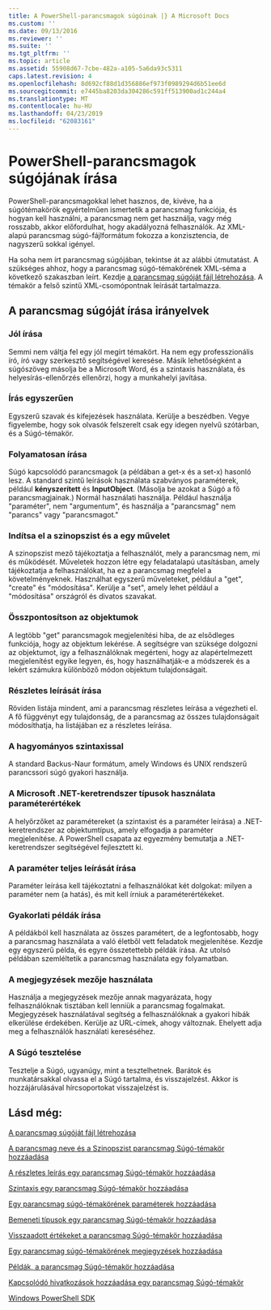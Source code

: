 ```yaml
---
title: A PowerShell-parancsmagok súgóinak |} A Microsoft Docs
ms.custom: ''
ms.date: 09/13/2016
ms.reviewer: ''
ms.suite: ''
ms.tgt_pltfrm: ''
ms.topic: article
ms.assetid: 55908d67-7cbe-482a-a105-5a6da93c5311
caps.latest.revision: 4
ms.openlocfilehash: 8d692cf88d1d356886ef973f0989294d6b51ee6d
ms.sourcegitcommit: e7445ba8203da304286c591ff513900ad1c244a4
ms.translationtype: MT
ms.contentlocale: hu-HU
ms.lasthandoff: 04/23/2019
ms.locfileid: "62083161"
---
```

# <a name="writing-help-for-powershell-cmdlets"></a>PowerShell-parancsmagok súgójának írása

PowerShell-parancsmagokkal lehet hasznos, de, kivéve, ha a súgótémakörök egyértelműen ismertetik a parancsmag funkciója, és hogyan kell használni, a parancsmag nem get használja, vagy még rosszabb, akkor előfordulhat, hogy akadályozná felhasználók.
Az XML-alapú parancsmag súgó-fájlformátum fokozza a konzisztencia, de nagyszerű sokkal igényel.

Ha soha nem írt parancsmag súgójában, tekintse át az alábbi útmutatást.
A szükséges ahhoz, hogy a parancsmag súgó-témakörének XML-séma a következő szakaszban leírt.
Kezdje [a parancsmag súgóját fájl létrehozása](./how-to-create-the-cmdlet-help-file.md).
A témakör a felső szintű XML-csomópontnak leírását tartalmazza.

## <a name="writing-guidelines-for-cmdlet-help"></a>A parancsmag súgóját írása irányelvek

### <a name="write-well"></a>Jól írása
Semmi nem váltja fel egy jól megírt témakört.
Ha nem egy professzionális író, író vagy szerkesztő segítségével keresése.
Másik lehetőségként a súgószöveg másolja be a Microsoft Word, és a szintaxis használata, és helyesírás-ellenőrzés ellenőrzi, hogy a munkahelyi javítása.

### <a name="write-simply"></a>Írás egyszerűen
Egyszerű szavak és kifejezések használata.
Kerülje a beszédben.
Vegye figyelembe, hogy sok olvasók felszerelt csak egy idegen nyelvű szótárban, és a Súgó-témakör.

### <a name="write-consistently"></a>Folyamatosan írása
Súgó kapcsolódó parancsmagok (a példában a get-x és a set-x) hasonló lesz.
A standard szintű leírások használata szabványos paraméterek, például **kényszerített** és **InputObject**.
(Másolja be azokat a Súgó a fő parancsmagjainak.) Normál használati használja.
Például használja "paraméter", nem "argumentum", és használja a "parancsmag" nem "parancs" vagy "parancsmagot."

### <a name="start-the-synopsis-with-a-verb"></a>Indítsa el a szinopszist és a egy művelet
A szinopszist mező tájékoztatja a felhasználót, mely a parancsmag nem, mi és működését.
Műveletek hozzon létre egy feladatalapú utasításban, amely tájékoztatja a felhasználókat, ha ez a parancsmag megfelel a követelményeknek.
Használhat egyszerű műveleteket, például a "get", "create" és "módosítása".
Kerülje a "set", amely lehet például a "módosítása" országról és divatos szavakat.

### <a name="focus-on-objects"></a>Összpontosítson az objektumok
A legtöbb "get" parancsmagok megjelenítési hiba, de az elsődleges funkciója, hogy az objektum lekérése.
A segítségre van szüksége dolgozni az objektumot, így a felhasználóknak megérteni, hogy az alapértelmezett megjelenítést egyike legyen, és, hogy használhatják-e a módszerek és a lekért számukra különböző módon objektum tulajdonságait.

### <a name="write-detailed-descriptions"></a>Részletes leírását írása
Röviden listája mindent, ami a parancsmag részletes leírása a végezheti el.
A fő függvényt egy tulajdonság, de a parancsmag az összes tulajdonságait módosíthatja, ha listájában ez a részletes leírása.

### <a name="use-conventional-syntax"></a>A hagyományos szintaxissal
A standard Backus-Naur formátum, amely Windows és UNIX rendszerű parancssori súgó gyakori használja.

### <a name="use-microsoft-net-framework-types-for-parameter-values"></a>A Microsoft .NET-keretrendszer típusok használata paraméterértékek
A helyőrzőket az paramétereket (a szintaxist és a paraméter leírása) a .NET-keretrendszer az objektumtípus, amely elfogadja a paraméter megjelenítése.
A PowerShell csapata az egyezmény bemutatja a .NET-keretrendszer segítségével fejlesztett ki.

### <a name="write-complete-parameter-descriptions"></a>A paraméter teljes leírását írása
Paraméter leírása kell tájékoztatni a felhasználókat két dolgokat: milyen a paraméter nem (a hatás), és mit kell írniuk a paraméterértékeket.

### <a name="write-practical-examples"></a>Gyakorlati példák írása
A példákból kell használata az összes paramétert, de a legfontosabb, hogy a parancsmag használata a való életből vett feladatok megjelenítése.
Kezdje egy egyszerű példa, és egyre összetettebb példák írása.
Az utolsó példában szemléltetik a parancsmag használata egy folyamatban.

### <a name="use-the-notes-field"></a>A megjegyzések mezője használata
Használja a megjegyzések mezője annak magyarázata, hogy felhasználóknak tisztában kell lenniük a parancsmag fogalmakat.
Megjegyzések használatával segítség a felhasználóknak a gyakori hibák elkerülése érdekében.
Kerülje az URL-címek, ahogy változnak.
Ehelyett adja meg a felhasználók használati kereséséhez.

### <a name="test-your-help"></a>A Súgó tesztelése
Tesztelje a Súgó, ugyanúgy, mint a tesztelhetnek.
Barátok és munkatársakkal olvassa el a Súgó tartalma, és visszajelzést.
Akkor is hozzájárulásával hírcsoportokat visszajelzést is.

## <a name="see-also"></a>Lásd még:

 [A parancsmag súgóját fájl létrehozása](./how-to-create-the-cmdlet-help-file.md)

 [A parancsmag neve és a Szinopszist parancsmag Súgó-témakör hozzáadása](./how-to-add-the-cmdlet-name-and-synopsis-to-a-cmdlet-help-topic.md)

 [A részletes leírás egy parancsmag Súgó-témakör hozzáadása](./how-to-add-a-cmdlet-description.md)

 [Szintaxis egy parancsmag Súgó-témakör hozzáadása](./how-to-add-syntax-to-a-cmdlet-help-topic.md)

 [Egy parancsmag súgó-témakörének paraméterek hozzáadása](./how-to-add-parameter-information.md)

 [Bemeneti típusok egy parancsmag Súgó-témakör hozzáadása](./how-to-add-input-types-to-a-cmdlet-help-topic.md)

 [Visszaadott értékeket a parancsmag Súgó-témakör hozzáadása](./how-to-add-return-values-to-a-cmdlet-help-topic.md)

 [Egy parancsmag súgó-témakörének megjegyzések hozzáadása](./how-to-add-notes-to-a-cmdlet-help-topic.md)

 [Példák, a parancsmag Súgó-témakör hozzáadása](./how-to-add-examples-to-a-cmdlet-help-topic.md)

 [Kapcsolódó hivatkozások hozzáadása egy parancsmag Súgó-témakör](./how-to-add-related-links-to-a-cmdlet-help-topic.md)

 [Windows PowerShell SDK](../windows-powershell-reference.md)